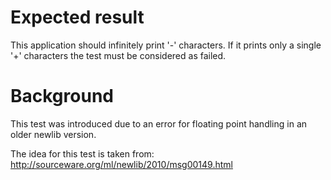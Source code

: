 Expected result
===============
This application should infinitely print '-' characters. If it prints only a single '+' characters the test must be considered as failed.

Background
==========
This test was introduced due to an error for floating point handling in an older newlib version.

The idea for this test is taken from:
http://sourceware.org/ml/newlib/2010/msg00149.html
